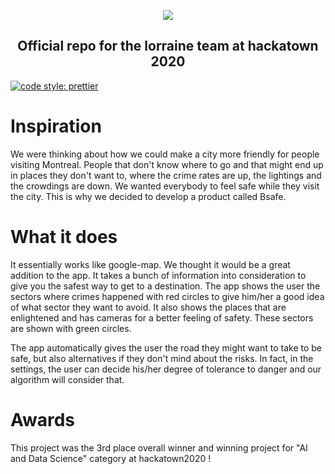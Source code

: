 <p align="center">
  <img src="https://i.ibb.co/kg5gRFB/bsafe.jpg"></img>
</p>

<h2 align="center">
  Official repo for the lorraine team at hackatown 2020
</h2>

[![code style: prettier](https://img.shields.io/badge/code_style-prettier-ff69b4.svg?style=flat-square)](https://github.com/prettier/prettier)

# Inspiration

We were thinking about how we could make a city more friendly for people visiting Montreal. People that don't know where to go and that might end up in places they don't want to, where the crime rates are up, the lightings and the crowdings are down. We wanted everybody to feel safe while they visit the city. This is why we decided to develop a product called Bsafe.

# What it does

It essentially works like google-map. We thought it would be a great addition to the app. It takes a bunch of information into consideration to give you the safest way to get to a destination. The app shows the user the sectors where crimes happened with red circles to give him/her a good idea of what sector they want to avoid. It also shows the places that are enlightened and has cameras for a better feeling of safety. These sectors are shown with green circles.

The app automatically gives the user the road they might want to take to be safe, but also alternatives if they don't mind about the risks. In fact, in the settings, the user can decide his/her degree of tolerance to danger and our algorithm will consider that.

# Awards

This project was the 3rd place overall winner and winning project for "AI and Data Science" category at hackatown2020 !
